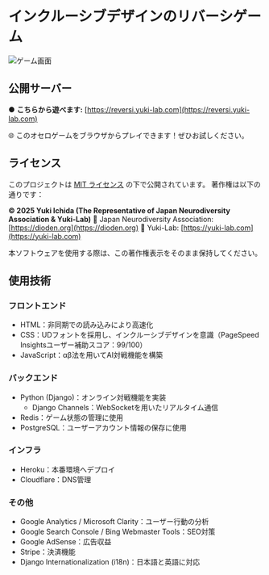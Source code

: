 # インクルーシブデザインのリバーシゲーム

![ゲーム画面](https://reversi.yuki-lab.com/static/game/images/share-image.png)

## 公開サーバー
● **こちらから遊べます:** [https://reversi.yuki-lab.com](https://reversi.yuki-lab.com)

🌐 このオセロゲームをブラウザからプレイできます！ぜひお試しください。

## ライセンス
このプロジェクトは [MIT ライセンス](LICENSE) の下で公開されています。
著作権は以下の通りです：

**© 2025 Yuki Ichida (The Representative of Japan Neurodiversity Association & Yuki-Lab)**
🔗 Japan Neurodiversity Association: [https://dioden.org](https://dioden.org)
🔗 Yuki-Lab: [https://yuki-lab.com](https://yuki-lab.com)

本ソフトウェアを使用する際は、この著作権表示をそのまま保持してください。

## 使用技術

### フロントエンド
 - HTML：非同期での読み込みにより高速化
 - CSS：UDフォントを採用し、インクルーシブデザインを意識（PageSpeed Insightsユーザー補助スコア：99/100）
 - JavaScript：αβ法を用いてAI対戦機能を構築

### バックエンド
 - Python (Django)：オンライン対戦機能を実装
   - Django Channels：WebSocketを用いたリアルタイム通信
 - Redis：ゲーム状態の管理に使用
 - PostgreSQL：ユーザーアカウント情報の保存に使用

### インフラ
 - Heroku：本番環境へデプロイ
 - Cloudflare：DNS管理

### その他
 - Google Analytics / Microsoft Clarity：ユーザー行動の分析
 - Google Search Console / Bing Webmaster Tools：SEO対策
 - Google AdSense：広告収益
 - Stripe：決済機能
 - Django Internationalization (i18n)：日本語と英語に対応